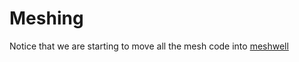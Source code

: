 # Meshing

Notice that we are starting to move all the mesh code into [meshwell](https://simbilod.github.io/meshwell/)

```{tableofcontents}
```
